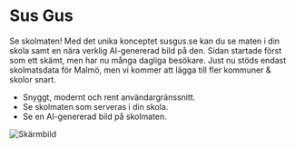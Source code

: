 # Sus Gus
Se skolmaten! Med det unika konceptet susgus.se kan du se maten i din skola samt en nära verklig AI-genererad bild på den. Sidan startade först som ett skämt, men har nu många dagliga besökare. Just nu stöds endast skolmatsdata för Malmö, men vi kommer att lägga till fler kommuner & skolor snart.

 - Snyggt, modernt och rent användargränssnitt.
 - Se skolmaten som serveras i din skola.
 - Se en AI-genererad bild på skolmaten.
 
![Skärmbild](https://github.com/ItzExotical/susgus.se/blob/9801a465785e64ef20c6e6e14ddecca7a2d38650/assets/img/screenshot.png)
